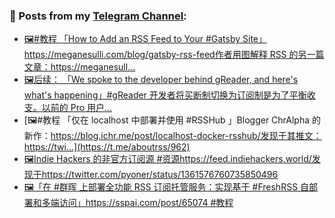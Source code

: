 ### 📰 Posts from my [Telegram Channel](https://t.me/s/aboutrss):
<!-- BLOG-POST-LIST:START -->
- [🖼#教程 「How to Add an RSS Feed to Your #Gatsby Site」https://meganesulli.com/blog/gatsby-rss-feed作者用图解释 RSS 的另一篇文章：https://meganesull...](https://t.me/aboutrss/964)
- [🖼后续： 「We spoke to the developer behind gReader, and here's what's happening」#gReader 开发者将买断制切换为订阅制是为了平衡收支。以前的 Pro 用户...](https://t.me/aboutrss/963)
- [🖼#教程 「仅在 localhost 中部署并使用 #RSSHub 」Blogger ChrAlpha 的新作：https://blog.ichr.me/post/localhost-docker-rsshub/发现于其推文：https://twi...](https://t.me/aboutrss/962)
- [🖼Indie Hackers 的非官方订阅源 #资源https://feed.indiehackers.world/发现于https://twitter.com/pyoner/status/1361576760735850496](https://t.me/aboutrss/961)
- [🖼「在 #群晖 上部署全功能 RSS 订阅托管服务：实现基于 #FreshRSS 自部署和多端访问」https://sspai.com/post/65074 #教程](https://t.me/aboutrss/960)
<!-- BLOG-POST-LIST:END -->

<!--
**AboutRSS/AboutRSS** is a ✨ _special_ ✨ repository because its `README.md` (this file) appears on your GitHub profile.

Here are some ideas to get you started:

- 🔭 I’m currently working on ...
- 🌱 I’m currently learning ...
- 👯 I’m looking to collaborate on ...
- 🤔 I’m looking for help with ...
- 💬 Ask me about ...
- 📫 How to reach me: ...
- 😄 Pronouns: ...
- ⚡ Fun fact: ...
-->
